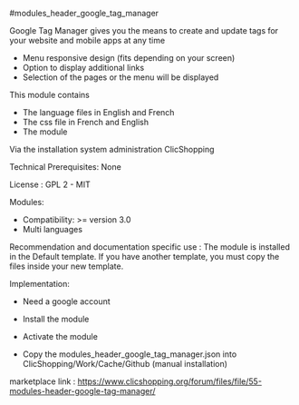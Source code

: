 #modules_header_google_tag_manager

Google Tag Manager gives you the means to create and update tags for your website and mobile apps at any time

- Menu responsive design (fits depending on your screen)
- Option to display additional links
- Selection of the pages or the menu will be displayed 

This module contains

- The language files in English and French
- The css file in French and English
- The module
  
Via the installation system administration ClicShopping

Technical Prerequisites: None

License : GPL 2 - MIT

Modules:

- Compatibility: >= version 3.0
- Multi languages

Recommendation and documentation specific use :
The module is installed in the Default template.
If you have another template, you must copy the files inside your new template.

Implementation:

- Need a google account
- Install the module
- Activate the module

- Copy the modules_header_google_tag_manager.json into ClicShopping/Work/Cache/Github (manual installation)

marketplace link : https://www.clicshopping.org/forum/files/file/55-modules-header-google-tag-manager/ 

